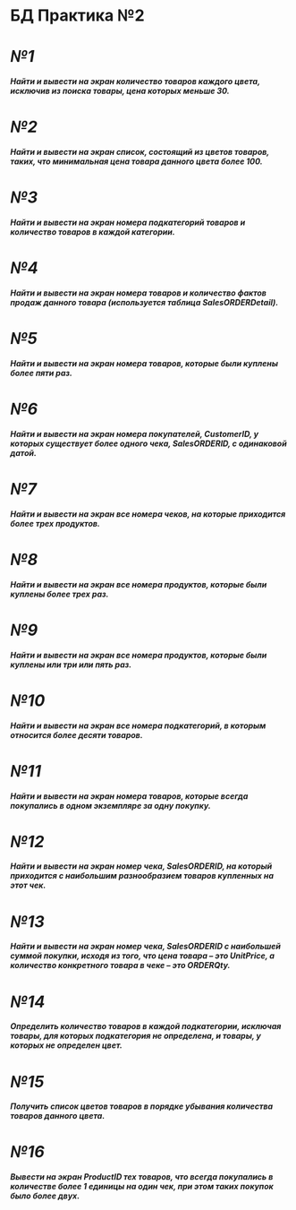# БД Практика №2

# ***№1***

***Найти и вывести на экран количество товаров каждого цвета, исключив из
поиска товары, цена которых меньше 30.***

# ***№2***

***Найти и вывести на экран список, состоящий из цветов товаров, таких, что
минимальная цена товара данного цвета более 100.***

# ***№3***

***Найти и вывести на экран номера подкатегорий товаров и количество товаров
в каждой категории.***

# ***№4***

***Найти и вывести на экран номера товаров и количество фактов продаж данного
товара (используется таблица SalesORDERDetail).***

# ***№5***

***Найти и вывести на экран номера товаров, которые были куплены более пяти
раз.***

# ***№6***

***Найти и вывести на экран номера покупателей, CustomerID, у которых
существует более одного чека, SalesORDERID, с одинаковой датой.***

# ***№7***

***Найти и вывести на экран все номера чеков, на которые приходится более трех
продуктов.***

# ***№8***

***Найти и вывести на экран все номера продуктов, которые были куплены более
трех раз.***

# ***№9***

***Найти и вывести на экран все номера продуктов, которые были куплены или
три или пять раз.***

# ***№10***

***Найти и вывести на экран все номера подкатегорий, в которым относится
более десяти товаров.***

# ***№11***

***Найти и вывести на экран номера товаров, которые всегда покупались в
одном экземпляре за одну покупку.***

# ***№12***

***Найти и вывести на экран номер чека, SalesORDERID, на который приходится
с наибольшим разнообразием товаров купленных на этот чек.***

# ***№13***

***Найти и вывести на экран номер чека, SalesORDERID с наибольшей суммой
покупки, исходя из того, что цена товара – это UnitPrice, а количество
конкретного товара в чеке – это ORDERQty.***

# ***№14***

***Определить количество товаров в каждой подкатегории, исключая товары,
для которых подкатегория не определена, и товары, у которых не определен цвет.***

# ***№15***

***Получить список цветов товаров в порядке убывания количества товаров
данного цвета.***

# ***№16***

***Вывести на экран ProductID тех товаров, что всегда покупались в количестве
более 1 единицы на один чек, при этом таких покупок было более двух.***
